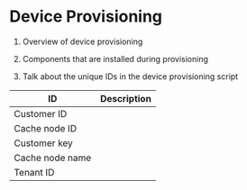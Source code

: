 # Device Provisioning

1. Overview of device provisioning

2. Components that are installed during provisioning

3. Talk about the unique IDs in the device provisioning script

| ID | Description |
| -- | --- |
| Customer ID | |
| Cache node ID | |
| Customer key | |
| Cache node name | |
| Tenant ID | |

